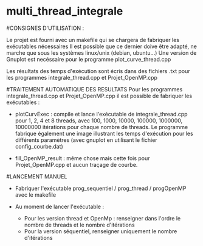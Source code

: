 # multi_thread_integrale


#CONSIGNES D'UTILISATION :

Le projet est fourni avec un makefile qui se chargera de fabriquer les exécutables nécessaires
Il est possible que ce dernier doive être adapté, ne marche que sous les systèmes linux/unix (debian, ubuntu...)
Une version de Gnuplot est necéssaire pour le programme plot_curve_thread.cpp

Les résultats des temps d'exécution sont écris dans des fichiers .txt pour les programmes integrale_thread.cpp et Projet_OpenMP.cpp


#TRAITEMENT AUTOMATIQUE DES RESULTATS
Pour les programmes integrale_thread.cpp et Projet_OpenMP.cpp
il est possible de fabriquer les exécutables :

   - plotCurvExec : compile et lance l'exécutable de        integrale_thread.cpp pour 1, 2, 4 et 8 threads, avec 100, 1000, 10000, 100000, 1000000, 10000000 itérations pour chaque nombre de threads. Le programme fabrique également une image illustrant les temps d'exécution pour les différents paramètres (avec gnuplot en utilisant le fichier config_courbe.dat)

   - fill_OpenMP_result : même chose mais cette fois pour Projet_OpenMP.cpp et aucun traçage de courbe.


#LANCEMENT MANUEL
 - Fabriquer l'exécutable prog_sequentiel / prog_thread / progOpenMP avec le makefile

 - Au moment de lancer l'exécutable :
   - Pour les version thread et OpenMp : renseigner dans l'ordre le nombre de threads et le nombre d'itérations
   - Pour la version séquentiel, renseigner uniquement le nombre d'itérations
